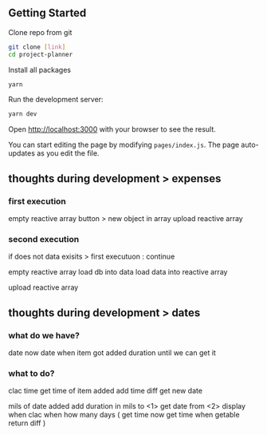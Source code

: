 ## Getting Started

Clone repo from git 
```bash
git clone [link]
cd project-planner
```

Install all packages

```bash
yarn
```

Run the development server:

```bash
yarn dev
```

Open [http://localhost:3000](http://localhost:3000) with your browser to see the result.

You can start editing the page by modifying `pages/index.js`. The page auto-updates as you edit the file.

## thoughts during development > expenses

### first execution

empty reactive array
button > new object in array
upload reactive array

### second execution

if does not data exisits > first executuon : continue

empty reactive array
load db into data
load data into reactive array

upload reactive array

## thoughts during development > dates

### what do we have?
date now
date when item got added 
duration until we can get it

### what to do?
clac time
get time of item added
add time diff
get new date

mils of date added
add duration in mils to <1>
get date from <2>
display when
clac when how many days (
  get time now
  get time when getable
  return diff
)